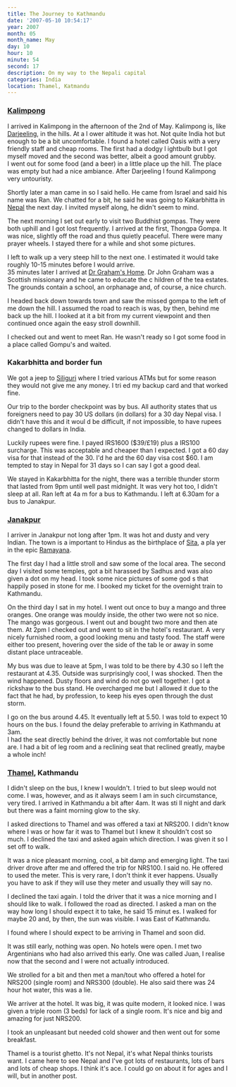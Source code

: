 ```yaml
---
title: The Journey to Kathmandu
date: '2007-05-10 10:54:17'
year: 2007
month: 05
month_name: May
day: 10
hour: 10
minute: 54
second: 17
description: On my way to the Nepali capital
categories: India
location: Thamel, Katmandu
---
```

### [Kalimpong][1]  
I arrived in Kalimpong in the afternoon of the 2nd of May. Kalimpong is, like [Darjeeling][2], in the hills. At a l ower altitude it was hot. Not quite India hot but enough to be a bit uncomfortable. I found a hotel called Oasis with a very friendly staff and cheap rooms. The first had a dodgy l ightbulb but I got myself moved and the second was better, albeit a good amount grubby.  
I went out for some food (and a beer) in a little place up the hill. The place was empty but had a nice ambiance. After Darjeeling I found Kalimpong very untouristy.  
  
Shortly later a man came in so I said hello. He came from Israel and said his name was Ran. We chatted for a bit, he said he was going to Kakarbhitta in [Nepal][3] the next day. I invited myself along, he didn't seem to mind.  
  
The next morning I set out early to visit two Buddhist gompas. They were both uphill and I got lost frequently. I arrived at the first, Thongpa Gompa. It was nice, slightly off the road and thus quietly peaceful. There were many prayer wheels. I stayed there for a while and shot some pictures.   
  
I left to walk up a very steep hill to the next one. I estimated it would take roughly 10-15 minutes before I would arrive.  
35 minutes later I arrived at [Dr Graham's Home][4]. Dr John Graham was a Scottish missionary and he came to educate the c hildren of the tea estates. The grounds contain a school, an orphanage and, of course, a nice church.  
  
I headed back down towards town and saw the missed gompa to the left of me down the hill. I assumed the road to reach is was, by then, behind me back up the hill. I looked at it a bit from my current viewpoint and then continued once again the easy stroll downhill.  
  
I checked out and went to meet Ran. He wasn't ready so I got some food in a place called Gompu's and waited.   
  
### Kakarbhitta and border fun  
We got a jeep to [Siliguri][5] where I tried various ATMs but for some reason they would not give me any money. I tri ed my backup card and that worked fine.  
  
Our trip to the border checkpoint was by bus. All authority states that us foreigners need to pay 30 US dollars (in dollars) for a 30 day Nepal visa. I didn't have this and it woul d be difficult, if not impossible, to have rupees changed to dollars in India.  
  
Luckily rupees were fine. I payed IRS1600 ($39/£19) plus a IRS100 surcharge. This was acceptable and cheaper than I expected. I got a 60 day visa for that instead of the 30. I'd he ard the 60 day visa cost $60. I am tempted to stay in Nepal for 31 days so I can say I got a good deal.  
  
We stayed in Kakarbhitta for the night, there was a terrible thunder storm that lasted from 9pm until well past midnight. It was very hot too, I didn't sleep at all. Ran left at 4a m for a bus to Kathmandu. I left at 6.30am for a bus to Janakpur.

 
### [Janakpur][6]  
I arriver in Janakpur not long after 1pm. It was hot and dusty and very Indian. The town is a important to Hindus as the birthplace of [Sita][7], a pla yer in the epic [Ramayana][8].  
  
The first day I had a little stroll and saw some of the local area. The second day I visited some temples, got a bit harassed by Sadhus and was also given a dot on my head. I took some nice pictures of some god s that happily posed in stone for me. I booked my ticket for the overnight train to Kathmandu.  
  
On the third day I sat in my hotel. I went out once to buy a mango and three oranges. One orange was mouldy inside, the other two were not so nice. The mango was gorgeous. I went out and bought two more and then ate them. At 2pm I checked out and went to sit in the hotel's restaurant. A very nicely furnished room, a good looking menu and tasty food. The staff were either too present, hovering over the side of the tab le or away in some distant place untraceable.  
  
My bus was due to leave at 5pm, I was told to be there by 4.30 so I left the restaurant at 4.35. Outside was surprisingly cool, I was shocked. Then the wind happened. Dusty floors and wind do not go well together. I got a rickshaw to the bus stand. He overcharged me but I allowed it due to the fact that he had, by profession, to keep his eyes open through the dust storm.  
  
I go on the bus around 4.45. It eventually left at 5.50. I was told to expect 10 hours on the bus. I found the delay preferable to arriving in Kathmandu at 3am.  
I had the seat directly behind the driver, it was not comfortable but none are. I had a bit of leg room and a reclining seat that reclined greatly, maybe a whole inch!  
  
### [Thamel][9], Kathmandu
  
I didn't sleep on the bus, I knew I wouldn't. I tried to but sleep would not come. I was, however, and as it always seem I am in such circumstance, very tired. I arrived in Kathmandu a bit after 4am. It was sti ll night and dark but there was a faint morning glow to the sky.  
  
I asked directions to Thamel and was offered a taxi at NRS200. I didn't know where I was or how far it was to Thamel but I knew it shouldn't cost so much. I declined the taxi and asked again which direction. I was given it so I set off to walk.  
  
It was a nice pleasant morning, cool, a bit damp and emerging light. The taxi driver drove after me and offered the trip for NRS100. I said no. He offered to used the meter. This is very rare, I don't think it ever happens. Usually you have to ask if they will use they meter and usually they will say no.  
  
I declined the taxi again. I told the driver that it was a nice morning and I should like to walk. I followed the road as directed. I asked a man on the way how long I should expect it to take, he said 15 minut es. I walked for maybe 20 and, by then, the sun was visible. I was East of Kathmandu.  
  
I found where I should expect to be arriving in Thamel and soon did.  
  
It was still early, nothing was open. No hotels were open. I met two Argentinians who had also arrived this early. One was called Juan, I realise now that the second and I were not actually introduced.  
  
We strolled for a bit and then met a man/tout who offered a hotel for NRS200 (single room) and NRS300 (double). He also said there was 24 hour hot water, this was a lie.  
  
We arriver at the hotel. It was big, it was quite modern, it looked nice. I was given a triple room (3 beds) for lack of a single room. It's nice and big and amazing for just NRS200.  
  
I took an unpleasant but needed cold shower and then went out for some breakfast.  
  
Thamel is a tourist ghetto. It's not Nepal, it's what Nepal thinks tourists want. I came here to see Nepal and I've got lots of restaurants, lots of bars and lots of cheap shops. I think it's ace. I could go on about it for ages and I will, but in another post.
 
 [1]: http://en.wikipedia.org/wiki/Kalimpong
 [2]: http://en.wikipedia.org/wiki/Darjeeling
 [3]: http://en.wikipedia.org/wiki/Nepal
 [4]: http://www.drgrahamshomes.co.uk/
 [5]: http://en.wikipedia.org/wiki/Siliguri
 [6]: http://en.wikipedia.org/wiki/Janakpur
 [7]: http://en.wikipedia.org/wiki/Sita
 [8]: http://en.wikipedia.org/wiki/Ramayana
 [9]: http://en.wikipedia.org/wiki/Thamel

 


